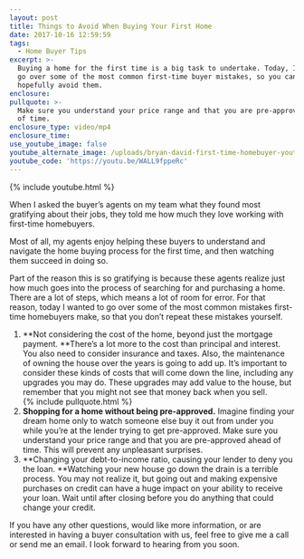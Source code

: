```yaml
---
layout: post
title: Things to Avoid When Buying Your First Home
date: 2017-10-16 12:59:59
tags:
  - Home Buyer Tips
excerpt: >-
  Buying a home for the first time is a big task to undertake. Today, I want to
  go over some of the most common first-time buyer mistakes, so you can
  hopefully avoid them.
enclosure:
pullquote: >-
  Make sure you understand your price range and that you are pre-approved ahead
  of time.
enclosure_type: video/mp4
enclosure_time:
use_youtube_image: false
youtube_alternate_image: /uploads/bryan-david-first-time-homebuyer-youtube-1.jpg
youtube_code: 'https://youtu.be/WALL9fppeRc'
---
```



{% include youtube.html %}

When I asked the buyer’s agents on my team what they found most gratifying about their jobs, they told me how much they love working with first-time homebuyers.

Most of all, my agents enjoy helping these buyers to understand and navigate the home buying process for the first time, and then watching them succeed in doing so.

Part of the reason this is so gratifying is because these agents realize just how much goes into the process of searching for and purchasing a home. There are a lot of steps, which means a lot of room for error. For that reason, today I wanted to go over some of the most common mistakes first-time homebuyers make, so that you don’t repeat these mistakes yourself.

1. **Not considering the cost of the home, beyond just the mortgage payment.&nbsp;**There’s a lot more to the cost than principal and interest. You also need to consider insurance and taxes. Also, the maintenance of owning the house over the years is going to add up. It’s important to consider these kinds of costs that will come down the line, including any upgrades you may do. These upgrades may add value to the house, but remember that you might not see that money back when you sell.<br>{% include pullquote.html %}
2. **Shopping for a home without being pre-approved.** Imagine finding your dream home only to watch someone else buy it out from under you while you’re at the lender trying to get pre-approved. Make sure you understand your price range and that you are pre-approved ahead of time. This will prevent any unpleasant surprises.
3. **Changing your debt-to-income ratio, causing your lender to deny you the loan.&nbsp;**Watching your new house go down the drain is a terrible process. You may not realize it, but going out and making expensive purchases on credit can have a huge impact on your ability to receive your loan. Wait until after closing before you do anything that could change your credit.

If you have any other questions, would like more information, or are interested in having a buyer consultation with us, feel free to give me a call or send me an email. I look forward to hearing from you soon.